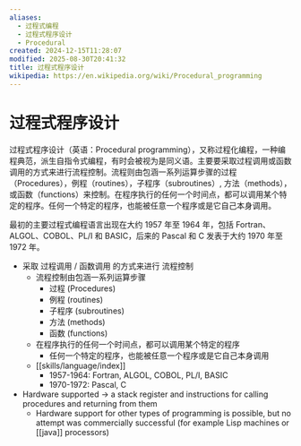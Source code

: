 ```yaml
---
aliases:
  - 过程式编程
  - 过程式程序设计
  - Procedural
created: 2024-12-15T11:28:07
modified: 2025-08-30T20:41:32
title: 过程式程序设计
wikipedia: https://en.wikipedia.org/wiki/Procedural_programming
---
```


# 过程式程序设计

过程式程序设计（英语：Procedural programming），又称过程化编程，一种编程典范，派生自指令式编程，有时会被视为是同义语。主要要采取过程调用或函数调用的方式来进行流程控制。流程则由包涵一系列运算步骤的过程（Procedures），例程（routines），子程序（subroutines）, 方法（methods），或函数（functions）来控制。在程序执行的任何一个时间点，都可以调用某个特定的程序。任何一个特定的程序，也能被任意一个程序或是它自己本身调用。

最初的主要过程式编程语言出现在大约 1957 年至 1964 年，包括 Fortran、ALGOL、COBOL、PL/I 和 BASIC，后来的 Pascal 和 C 发表于大约 1970 年至 1972 年。

- 采取 过程调用 / 函数调用 的方式来进行 流程控制
  - 流程控制由包涵一系列运算步骤
    - 过程 (Procedures)
    - 例程 (routines)
    - 子程序 (subroutines)
    - 方法 (methods)
    - 函数 (functions)
  - 在程序执行的任何一个时间点，都可以调用某个特定的程序
    - 任何一个特定的程序，也能被任意一个程序或是它自己本身调用
  - [[skills/language/index]]
    - 1957-1964: Fortran, ALGOL, COBOL, PL/I, BASIC
    - 1970-1972: Pascal, C
- Hardware supported -> a stack register and instructions for calling procedures and returning from them
  - Hardware support for other types of programming is possible, but no attempt was commercially successful (for example Lisp machines or [[java]] processors)
